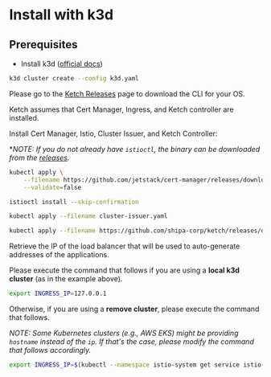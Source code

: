 # Install with k3d

## Prerequisites

- Install k3d ([official docs](https://k3d.io/#installation))


```bash
k3d cluster create --config k3d.yaml
```

Please go to the [Ketch Releases](https://github.com/shipa-corp/ketch/releases) page to download the CLI for your OS.

Ketch assumes that Cert Manager, Ingress, and Ketch controller are installed.

Install Cert Manager, Istio, Cluster Issuer, and Ketch Controller:

**NOTE: If you do not already have `istioctl`, the binary can be downloaded from the [releases](https://github.com/istio/istio/releases).*

```bash
kubectl apply \
    --filename https://github.com/jetstack/cert-manager/releases/download/v1.0.3/cert-manager.yaml \
    --validate=false

istioctl install --skip-confirmation

kubectl apply --filename cluster-issuer.yaml

kubectl apply --filename https://github.com/shipa-corp/ketch/releases/download/v0.2.1/ketch-controller.yaml
```

Retrieve the IP of the load balancer that will be used to auto-generate addresses of the applications.

Please execute the command that follows if you are using a **local k3d cluster** (as in the example above).

```bash
export INGRESS_IP=127.0.0.1
```

Otherwise, if you are using a **remove cluster**, please execute the command that follows.

*NOTE: Some Kubernetes clusters (e.g., AWS EKS) might be providing `hostname` instead of the `ip`. If that's the case, please modify the command that follows accordingly.*

```bash
export INGRESS_IP=$(kubectl --namespace istio-system get service istio-ingressgateway --output jsonpath="{.status.loadBalancer.ingress[0].ip}")
```